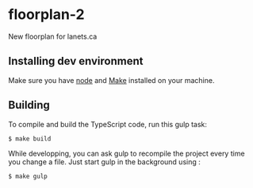 # floorplan-2
New floorplan for lanets.ca


## Installing dev environment

Make sure you have [node](https://nodejs.org/en/download/) and [Make](https://www.gnu.org/software/make/) installed on your machine.

## Building

To compile and build the TypeScript code, run this gulp task:
```
$ make build
```

While developping, you can ask gulp to recompile the project
every time you change a file. Just start gulp in the background using :
```
$ make gulp
```
